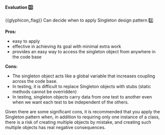 <div id="title">

#### Evaluation :three:

</div>

<span id="prereqs"></span>

<span id="outcomes">{{glyphicon_flag}} Can decide when to apply Singleton design pattern :three:</span>

<div id="body">

**Pros:**
* easy to apply 
* effective in achieving its goal with minimal extra work
* provides an easy way to access the singleton object from anywhere in the code base

**Cons:**
* The singleton object acts like a global variable that increases coupling across the code base.
* In testing, it is difficult to replace Singleton objects with stubs (static methods cannot be overridden)
* In testing, singleton objects carry data from one test to another even when we want each test to be independent of the others.

Given there are some significant cons, it is recommended that you apply the Singleton pattern when, in addition to requiring only one instance of a class, there is a risk of creating multiple objects by mistake, and creating such multiple objects has real negative consequences.

</div>

<div id="extras">
</div>